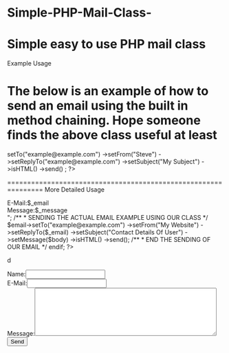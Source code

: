 Simple-PHP-Mail-Class-
======================

Simple easy to use PHP mail class
==============================================
Example Usage

The below is an example of how to send an email using the built in method chaining. Hope someone finds the above class useful at least
===============================================
<?php
$email = new email();

$email->setTo("example@example.com")
    ->setFrom("Steve")
    ->setReplyTo("example@example.com")
    ->setSubject("My Subject")
    ->isHTML()
    ->send()
   ;
   ?>
   ===============================================================
 More Detailed Usage

<?php
/**
 * Set up 3 variables to hold our message data 
 */
$_name = (isset($_POST['name'])) ? $_POST['name'] : false;
$_email = (isset($_POST['email'])) ? $_POST['email'] : false;
$_message = (isset($_POST['message'])) ? $_POST['message'] : false;

/**
 * Create new instance of our email object/class
 */
$email = new email();

/**
 * Only send our email if the form is submitted
 */
if(isset($_POST['send'])):
 
    /**
     * EXAMPLE OF CHECKING IF AN EMAIL IS VALID USING OUR CLASS
     */
    if(email::isEmailValid($_email) === false){
        //Email is not valid show error
    }
    /**
     * END VALID EMAIL EXAMPLE
     */
    
   /**
    * Put together our body with our contact details
    * to be sent in the email
    */
   $body = "
      Name:$_name<br />
      E-Mail:$_email<br />
      Message:$_message<br />
    ";
  /**
   * SENDING THE ACTUAL EMAIL EXAMPLE USING OUR CLASS
   */
   $email->setTo("example@example.com")
          ->setFrom("My Website")
          ->setReplyTo($_email)
          ->setSubject("Contact Details Of User")
          ->setMessage($body)
          ->isHTML()
          ->send();
   /**
    * END THE SENDING OF OUR EMAIL
    */
    
endif;

?>
d
<!DOCTYPE html>
<html>
    <head>
        <title>Contact Us</title>
        <meta http-equiv="Content-Type" content="text/html; charset=UTF-8">
    </head>
    <body>
        <form method="post" action="contact.php">
            <div>Name:<input type="text" name="name" /></div> 
            <div>E-Mail:<input type="text" name="email" /></div> 
            <div>Message:<textarea name="message" rows="7" cols="50"></textarea></div>
            <div><input type="submit" name="send" value="Send" /></div>
        </form>
    </body>
</html>

